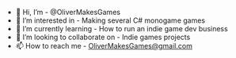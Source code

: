 - 👋 Hi, I’m - @OliverMakesGames
- 👀 I’m interested in - Making several C# monogame games
- 🌱 I’m currently learning - How to run an indie game dev business
- 💞️ I’m looking to collaborate on - Indie games projects
- 📫 How to reach me - OliverMakesGames@gmail.com
